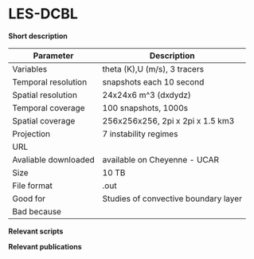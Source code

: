 # LES-DCBL

**Short description**



| Parameter     | Description |
| ---      | ---       |
| Variables            |    theta (K),U (m/s), 3 tracers      |
| Temporal resolution  |      snapshots each 10 second    |
| Spatial resolution   |       24x24x6 m^3  (dxdydz)|
| Temporal coverage    |           100 snapshots, 1000s          |
| Spatial coverage     |          256x256x256, 2pi x 2pi x 1.5 km3             |
| Projection           |         7 instability regimes            |
| URL                  |                     |
| Avaliable downloaded |             available on Cheyenne - UCAR     |
| Size                 |        10 TB             |
| File format          |           .out          |
| Good for             |       Studies of convective boundary layer              |
| Bad because          |                     |




**Relevant scripts**




**Relevant publications**
